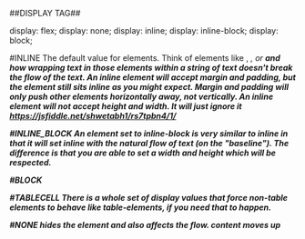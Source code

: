 ##DISPLAY TAG##

display: flex;
display: none;
display: inline;
display: inline-block;
display: block;

#INLINE
The default value for elements. Think of elements like <span>, <em>, or <b> and how wrapping text in those elements within a string of text doesn't break the flow of the text.
An inline element will accept margin and padding, but the element still sits inline as you might expect. Margin and padding will only push other elements horizontally away, not vertically.
An inline element will not accept height and width. It will just ignore it
https://jsfiddle.net/shwetabh1/rs7tpbn4/1/

#INLINE_BLOCK
An element set to inline-block is very similar to inline in that it will set inline with the natural flow of text (on the "baseline"). The difference is that you are able to set a width and height which will be respected.

#BLOCK


#TABLECELL
There is a whole set of display values that force non-table elements to behave like table-elements, if you need that to happen.

#NONE
hides the element and also affects the flow. content moves up


